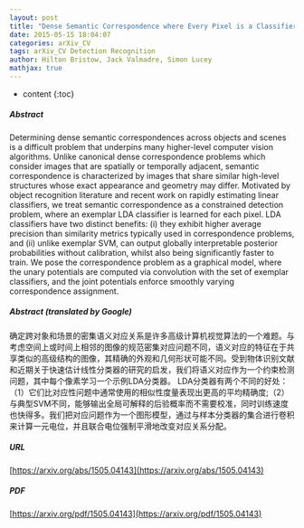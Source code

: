```yaml
---
layout: post
title: "Dense Semantic Correspondence where Every Pixel is a Classifier"
date: 2015-05-15 18:04:07
categories: arXiv_CV
tags: arXiv_CV Detection Recognition
author: Hilton Bristow, Jack Valmadre, Simon Lucey
mathjax: true
---
```


* content
{:toc}

##### Abstract
Determining dense semantic correspondences across objects and scenes is a difficult problem that underpins many higher-level computer vision algorithms. Unlike canonical dense correspondence problems which consider images that are spatially or temporally adjacent, semantic correspondence is characterized by images that share similar high-level structures whose exact appearance and geometry may differ. Motivated by object recognition literature and recent work on rapidly estimating linear classifiers, we treat semantic correspondence as a constrained detection problem, where an exemplar LDA classifier is learned for each pixel. LDA classifiers have two distinct benefits: (i) they exhibit higher average precision than similarity metrics typically used in correspondence problems, and (ii) unlike exemplar SVM, can output globally interpretable posterior probabilities without calibration, whilst also being significantly faster to train. We pose the correspondence problem as a graphical model, where the unary potentials are computed via convolution with the set of exemplar classifiers, and the joint potentials enforce smoothly varying correspondence assignment.

##### Abstract (translated by Google)
确定跨对象和场景的密集语义对应关系是许多高级计算机视觉算法的一个难题。与考虑空间上或时间上相邻的图像的规范密集对应问题不同，语义对应的特征在于共享类似的高级结构的图像，其精确的外观和几何形状可能不同。受到物体识别文献和近期关于快速估计线性分类器的研究的启发，我们将语义对应作为一个约束检测问题，其中每个像素学习一个示例LDA分类器。 LDA分类器有两个不同的好处：（1）它们比对应性问题中通常使用的相似性度量表现出更高的平均精确度;（2）与典型SVM不同，能够输出全局可解释的后验概率而不需要校准，同时训练速度也快得多。我们把对应问题作为一个图形模型，通过与样本分类器的集合进行卷积来计算一元电位，并且联合电位强制平滑地改变对应关系分配。

##### URL
[https://arxiv.org/abs/1505.04143](https://arxiv.org/abs/1505.04143)

##### PDF
[https://arxiv.org/pdf/1505.04143](https://arxiv.org/pdf/1505.04143)

